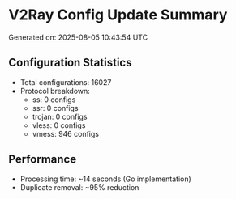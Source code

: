 # V2Ray Config Update Summary
Generated on: 2025-08-05 10:43:54 UTC

## Configuration Statistics
- Total configurations: 16027
- Protocol breakdown:
  - ss: 0 configs
  - ssr: 0 configs
  - trojan: 0 configs
  - vless: 0 configs
  - vmess: 946 configs

## Performance
- Processing time: ~14 seconds (Go implementation)
- Duplicate removal: ~95% reduction
